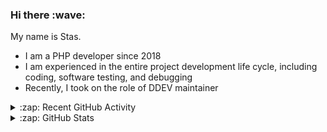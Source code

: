 <h3>Hi there :wave:</h3>

My name is Stas.

- I am a PHP developer since 2018
- I am experienced in the entire project development life cycle, including coding, software testing, and debugging
- Recently, I took on the role of DDEV maintainer

<details>
  <summary>:zap: Recent GitHub Activity</summary>

<!--RECENT_ACTIVITY:start-->
1. 👍 Approved [#6172](https://github.com/ddev/ddev/pull/6172#pullrequestreview-2050520654) in [ddev/ddev](https://github.com/ddev/ddev)<br>
2. 👍 Approved [#6171](https://github.com/ddev/ddev/pull/6171#pullrequestreview-2050509222) in [ddev/ddev](https://github.com/ddev/ddev)<br>
3. 👍 Approved [#6171](https://github.com/ddev/ddev/pull/6171#pullrequestreview-2050505245) in [ddev/ddev](https://github.com/ddev/ddev)<br>
4. 👍 Approved [#6171](https://github.com/ddev/ddev/pull/6171#pullrequestreview-2050505245) in [ddev/ddev](https://github.com/ddev/ddev)<br>
5. 💪 Opened PR [#6170](https://github.com/ddev/ddev/pull/6170) in [ddev/ddev](https://github.com/ddev/ddev)<br>
6. ⬆️ Pushed 0 commit(s) to [stasadev/ddev](https://github.com/stasadev/ddev)<br>
7. ⬆️ Pushed 2 commit(s) to [stasadev/ddev](https://github.com/stasadev/ddev)<br>
8. ⬆️ Pushed 1 commit(s) to [stasadev/ddev](https://github.com/stasadev/ddev)<br>
9. 💪 Opened PR [#6168](https://github.com/ddev/ddev/pull/6168) in [ddev/ddev](https://github.com/ddev/ddev)<br>
10. ⬆️ Pushed 1 commit(s) to [stasadev/ddev](https://github.com/stasadev/ddev)<br>
<!--RECENT_ACTIVITY:end-->

</details>

<details>
  <summary>:zap: GitHub Stats</summary>

  <picture>
    <source
      srcset="https://github-readme-stats.vercel.app/api?username=stasadev&show_icons=true&count_private=true&include_all_commits=true&hide_border=true&theme=tokyonight"
      media="(prefers-color-scheme: dark)"
    />
    <source
      srcset="https://github-readme-stats.vercel.app/api?username=stasadev&show_icons=true&count_private=true&include_all_commits=true&hide_border=true"
      media="(prefers-color-scheme: light), (prefers-color-scheme: no-preference)"
    />
    <img src="https://github-readme-stats.vercel.app/api?username=stasadev&show_icons=true&count_private=true&include_all_commits=true&hide_border=true" />
  </picture>

</details>
